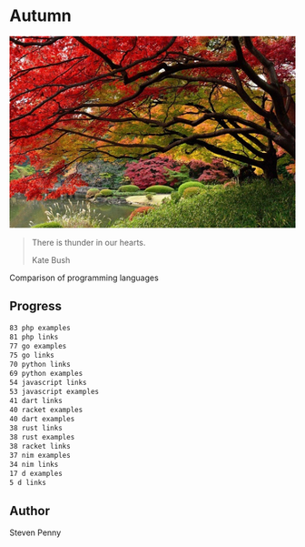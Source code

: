 # Autumn

![hero](docs/image.jpg)

> There is thunder in our hearts.
>
> Kate Bush

Comparison of programming languages

## Progress

~~~
83 php examples
81 php links
77 go examples
75 go links
70 python links
69 python examples
54 javascript links
53 javascript examples
41 dart links
40 racket examples
40 dart examples
38 rust links
38 rust examples
38 racket links
37 nim examples
34 nim links
17 d examples
5 d links
~~~

## Author

Steven Penny
